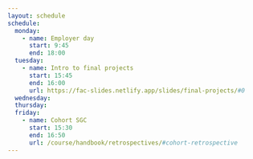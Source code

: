 ```yaml
---
layout: schedule
schedule:
  monday:
    - name: Employer day
      start: 9:45
      end: 18:00
  tuesday:
    - name: Intro to final projects
      start: 15:45
      end: 16:00
      url: https://fac-slides.netlify.app/slides/final-projects/#0
  wednesday:
  thursday:
  friday:
    - name: Cohort SGC
      start: 15:30
      end: 16:50
      url: /course/handbook/retrospectives/#cohort-retrospective
---
```

